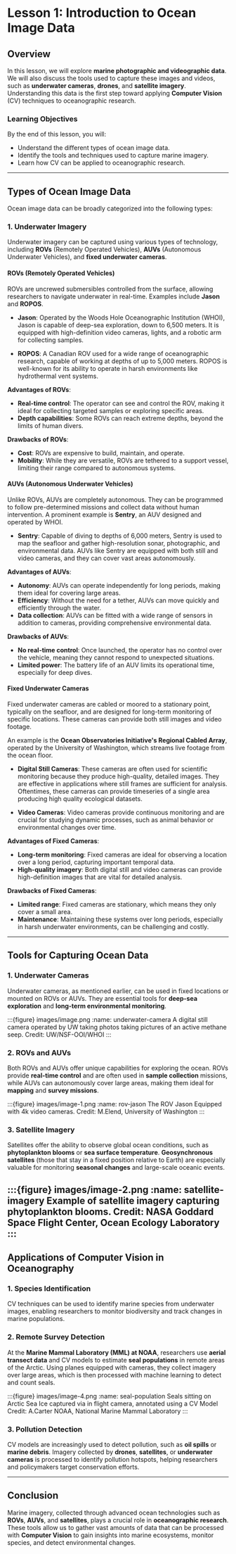 # Lesson 1: Introduction to Ocean Image Data

## Overview

In this lesson, we will explore **marine photographic and videographic data**. We will also discuss the tools used to capture these images and videos, such as **underwater cameras**, **drones**, and **satellite imagery**. Understanding this data is the first step toward applying **Computer Vision** (CV) techniques to oceanographic research.

### Learning Objectives

By the end of this lesson, you will:
- Understand the different types of ocean image data.
- Identify the tools and techniques used to capture marine imagery.
- Learn how CV can be applied to oceanographic research.

---

## Types of Ocean Image Data

Ocean image data can be broadly categorized into the following types:

### 1. **Underwater Imagery**

Underwater imagery can be captured using various types of technology, including **ROVs** (Remotely Operated Vehicles), **AUVs** (Autonomous Underwater Vehicles), and **fixed underwater cameras**.

#### **ROVs (Remotely Operated Vehicles)**

ROVs are uncrewed submersibles controlled from the surface, allowing researchers to navigate underwater in real-time. Examples include **Jason** and **ROPOS**.

- **Jason**: Operated by the Woods Hole Oceanographic Institution (WHOI), Jason is capable of deep-sea exploration, down to 6,500 meters. It is equipped with high-definition video cameras, lights, and a robotic arm for collecting samples.
  
- **ROPOS**: A Canadian ROV used for a wide range of oceanographic research, capable of working at depths of up to 5,000 meters. ROPOS is well-known for its ability to operate in harsh environments like hydrothermal vent systems.

**Advantages of ROVs**:
- **Real-time control**: The operator can see and control the ROV, making it ideal for collecting targeted samples or exploring specific areas.
- **Depth capabilities**: Some ROVs can reach extreme depths, beyond the limits of human divers.

**Drawbacks of ROVs**:
- **Cost**: ROVs are expensive to build, maintain, and operate.
- **Mobility**: While they are versatile, ROVs are tethered to a support vessel, limiting their range compared to autonomous systems.

#### **AUVs (Autonomous Underwater Vehicles)**

Unlike ROVs, AUVs are completely autonomous. They can be programmed to follow pre-determined missions and collect data without human intervention. A prominent example is **Sentry**, an AUV designed and operated by WHOI.

- **Sentry**: Capable of diving to depths of 6,000 meters, Sentry is used to map the seafloor and gather high-resolution sonar, photographic, and environmental data. AUVs like Sentry are equipped with both still and video cameras, and they can cover vast areas autonomously.

**Advantages of AUVs**:
- **Autonomy**: AUVs can operate independently for long periods, making them ideal for covering large areas.
- **Efficiency**: Without the need for a tether, AUVs can move quickly and efficiently through the water.
- **Data collection**: AUVs can be fitted with a wide range of sensors in addition to cameras, providing comprehensive environmental data.

**Drawbacks of AUVs**:
- **No real-time control**: Once launched, the operator has no control over the vehicle, meaning they cannot respond to unexpected situations.
- **Limited power**: The battery life of an AUV limits its operational time, especially for deep dives.

#### **Fixed Underwater Cameras**

Fixed underwater cameras are cabled or moored to a stationary point, typically on the seafloor, and are designed for long-term monitoring of specific locations. These cameras can provide both still images and video footage. 

An example is the **Ocean Observatories Initiative's Regional Cabled Array**, operated by the University of Washington, which streams live footage from the ocean floor.

- **Digital Still Cameras**: These cameras are often used for scientific monitoring because they produce high-quality, detailed images. They are effective in applications where still frames are sufficient for analysis. Oftentimes, these cameras can provide timeseries of a single area producing high quality ecological datasets.

- **Video Cameras**: Video cameras provide continuous monitoring and are crucial for studying dynamic processes, such as animal behavior or environmental changes over time.

**Advantages of Fixed Cameras**:
- **Long-term monitoring**: Fixed cameras are ideal for observing a location over a long period, capturing important temporal data.
- **High-quality imagery**: Both digital still and video cameras can provide high-definition images that are vital for detailed analysis.
  
**Drawbacks of Fixed Cameras**:
- **Limited range**: Fixed cameras are stationary, which means they only cover a small area.
- **Maintenance**: Maintaining these systems over long periods, especially in harsh underwater environments, can be challenging and costly.

---

## Tools for Capturing Ocean Data

### 1. **Underwater Cameras**
Underwater cameras, as mentioned earlier, can be used in fixed locations or mounted on ROVs or AUVs. They are essential tools for **deep-sea exploration** and **long-term environmental monitoring**.

:::{figure} images/image.png
:name: underwater-camera
A digital still camera operated by UW taking photos taking pictures of an active methane seep. Credit: UW/NSF-OOI/WHOI
:::

### 2. **ROVs and AUVs**
Both ROVs and AUVs offer unique capabilities for exploring the ocean. ROVs provide **real-time control** and are often used in **sample collection** missions, while AUVs can autonomously cover large areas, making them ideal for **mapping** and **survey missions**.



:::{figure} images/image-1.png
:name: rov-jason
The ROV Jason Equipped with 4k video cameras. Credit: M.Elend, University of Washington
:::

### 3. **Satellite Imagery**
Satellites offer the ability to observe global ocean conditions, such as **phytoplankton blooms** or **sea surface temperature**. **Geosynchronous satellites** (those that stay in a fixed position relative to Earth) are especially valuable for monitoring **seasonal changes** and large-scale oceanic events.


:::{figure} images/image-2.png
:name: satellite-imagery
Example of satellite imagery capturing phytoplankton blooms. Credit: NASA Goddard Space Flight Center, Ocean Ecology Laboratory
:::
---

## Applications of Computer Vision in Oceanography

### 1. **Species Identification**
CV techniques can be used to identify marine species from underwater images, enabling researchers to monitor biodiversity and track changes in marine populations.

### 2. **Remote Survey Detection**
At the **Marine Mammal Laboratory (MML) at NOAA**, researchers use **aerial transect data** and CV models to estimate **seal populations** in remote areas of the Arctic. Using planes equipped with cameras, they collect imagery over large areas, which is then processed with machine learning to detect and count seals.

:::{figure} images/image-4.png
:name: seal-population
Seals sitting on Arctic Sea Ice captured via in flight camera, annotated using a CV Model Credit: A.Carter NOAA, National Marine Mammal Laboratory
:::
### 3. **Pollution Detection**
CV models are increasingly used to detect pollution, such as **oil spills** or **marine debris**. Imagery collected by **drones**, **satellites**, or **underwater cameras** is processed to identify pollution hotspots, helping researchers and policymakers target conservation efforts.

---

## Conclusion

Marine imagery, collected through advanced ocean technologies such as **ROVs**, **AUVs**, and **satellites**, plays a crucial role in **oceanographic research**. These tools allow us to gather vast amounts of data that can be processed with **Computer Vision** to gain insights into marine ecosystems, monitor species, and detect environmental changes.
